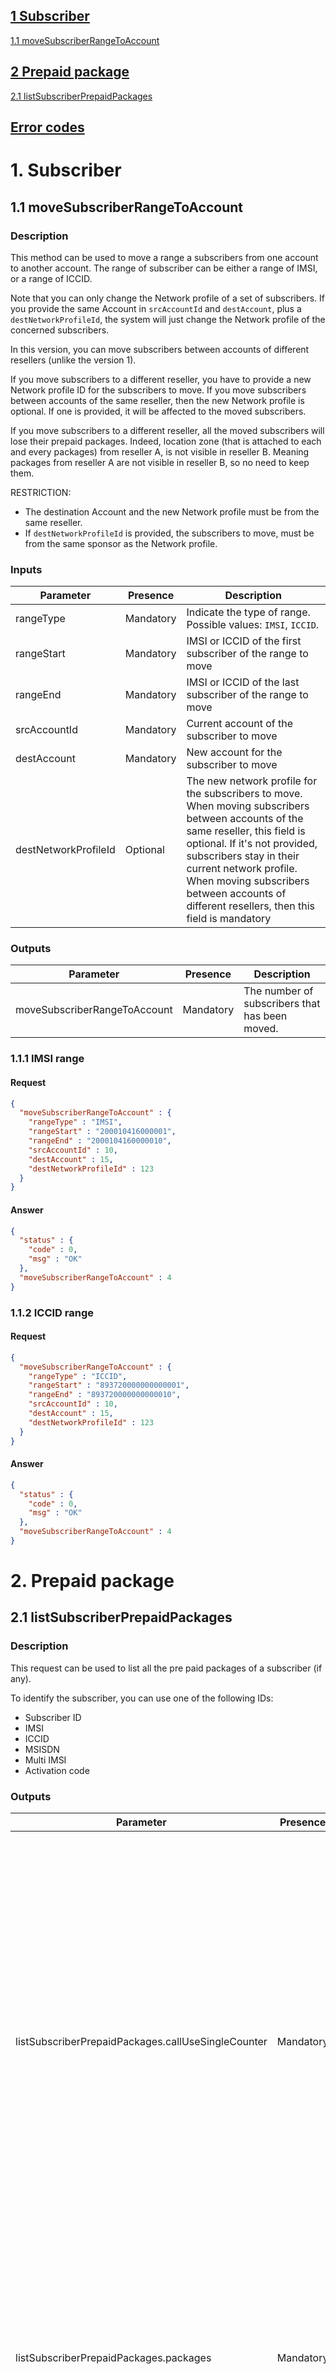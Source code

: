 ## [1 Subscriber](#11-movesubscriberrangetoaccount)

[1.1 moveSubscriberRangeToAccount](#11-movesubscriberrangetoaccount)

## [2 Prepaid package](#21-listsubscriberprepaidpackages)

[2.1 listSubscriberPrepaidPackages](#21-listsubscriberprepaidpackages)

## [Error codes](#error-codes)

# 1. Subscriber
## 1.1 moveSubscriberRangeToAccount

### Description
This method can be used to move a range a subscribers from one account to another account. The range of
subscriber can be either a range of IMSI, or a range of ICCID.

Note that you can only change the Network profile of a set of subscribers. If you provide the same Account
in `srcAccountId` and `destAccount`, plus a `destNetworkProfileId`, the system will just change the Network profile
of the concerned subscribers.

In this version, you can move subscribers between accounts of different resellers (unlike the version 1).

If you move subscribers to a different reseller, you have to provide a new Network profile ID for the
subscribers to move. If you move subscribers between accounts of the same reseller, then the new Network profile
is optional. If one is provided, it will be affected to the moved subscribers.

If you move subscribers to a different reseller, all the moved subscribers will lose their prepaid
packages. Indeed, location zone (that is attached to each and every packages) from reseller A, is not
visible in reseller B. Meaning packages from reseller A are not visible in reseller B, so no need to
keep them.

RESTRICTION:
- The destination Account and the new Network profile must be from the same reseller.
- If `destNetworkProfileId` is provided, the subscribers to move, must be from the same sponsor as the Network profile.


### Inputs
|Parameter|Presence|Description|
|---------|--------|-----------|
|rangeType|Mandatory|Indicate the type of range. Possible values: `IMSI`, `ICCID`.|
|rangeStart|Mandatory|IMSI or ICCID of the first subscriber of the range to move|
|rangeEnd|Mandatory|IMSI or ICCID of the last subscriber of the range to move|
|srcAccountId|Mandatory|Current account of the subscriber to move|
|destAccount|Mandatory|New account for the subscriber to move|
|destNetworkProfileId|Optional|The new network profile for the subscribers to move. When moving subscribers between accounts of the same reseller, this field is optional. If it's not provided, subscribers stay in their current network profile. When moving subscribers between accounts of different resellers, then this field is mandatory|


### Outputs
|Parameter|Presence|Description|
|---------|--------|-----------|
|moveSubscriberRangeToAccount|Mandatory|The number of subscribers that has been moved.|


### 1.1.1 IMSI range
#### Request
```json
{
  "moveSubscriberRangeToAccount" : {
    "rangeType" : "IMSI",
    "rangeStart" : "200010416000001",
    "rangeEnd" : "2000104160000010",
    "srcAccountId" : 10,
    "destAccount" : 15,
    "destNetworkProfileId" : 123
  }
}
```
#### Answer

```json
{
  "status" : {
    "code" : 0,
    "msg" : "OK"
  },
  "moveSubscriberRangeToAccount" : 4
}
```
### 1.1.2 ICCID range
#### Request
```json
{
  "moveSubscriberRangeToAccount" : {
    "rangeType" : "ICCID",
    "rangeStart" : "893720000000000001",
    "rangeEnd" : "893720000000000010",
    "srcAccountId" : 10,
    "destAccount" : 15,
    "destNetworkProfileId" : 123
  }
}
```
#### Answer

```json
{
  "status" : {
    "code" : 0,
    "msg" : "OK"
  },
  "moveSubscriberRangeToAccount" : 4
}
```
# 2. Prepaid package
## 2.1 listSubscriberPrepaidPackages

### Description
This request can be used to list all the pre paid packages of a subscriber (if any).

To identify the subscriber, you can use one of the following IDs:
- Subscriber ID
- IMSI
- ICCID
- MSISDN
- Multi IMSI
- Activation code


### Outputs
|Parameter|Presence|Description|
|---------|--------|-----------|
|listSubscriberPrepaidPackages.callUseSingleCounter|Mandatory|Indicates if MOC and MTC are charged on the same counter.</br>If the flag is false MOC seconds are charged on `usedmocsecond` and the limit is `pckmocsecond`. While the MTC seconds are charged on `usedmtcsecond` and the limit is `pckmtcsecond`.</br>If the flag is true, no difference is made between MOC and MTC, they both are considered as calls charged on the same counter with the same limit. Both MOC and MTC seconds are charged on `usedmocsecond` counter. The limit for both MOC and MTC is `pckmocsecond`.|
|listSubscriberPrepaidPackages.packages|Mandatory|Array that contains all the subscriber prepaid packages (recurring and regular), see `Subscriber prepaid package` in [OcsObjects.md](../v1/OcsObjects.md). If the subscriber doesn't have any prepaid package, this array will be empty.|
|listSubscriberPrepaidPackages.recurring|Mandatory|Array that contains all the recurring packages (still active and inactive) of the subscriber. You can find all the packages (from `packages` array) created for a recurring packages with `recurringPackage` field of the prepaid package.|


### 2.1.1 By subscriber ID
#### Request
```json
{
  "listSubscriberPrepaidPackages" : {
    "subscriberId" : 1000
  }
}
```
#### Answer

```json
{
  "status" : {
    "code" : 0,
    "msg" : "OK"
  },
  "listSubscriberPrepaidPackages" : {
    "packages" : [ {
      "rdbDestinationZones" : {
        "destinationzoneid" : 5,
        "destinationzonename" : "Denis Destination list"
      },
      "rdbLocationZones" : {
        "locationzoneid" : 27,
        "locationzonename" : "PDEL - Italy"
      },
      "packageTemplate" : {
        "prepaidpackagetemplateid" : 2214,
        "prepaidpackagetemplatename" : "Denis Italy"
      },
      "subscriberprepaidpackageid" : 1007,
      "subscriberid" : 4,
      "priority" : 3,
      "locationzoneid" : 27,
      "destinationzoneid" : 5,
      "pckdatabyte" : 104857600,
      "pckmocsecond" : 0,
      "pckmtcsecond" : 0,
      "pckmosmsnumber" : 0,
      "pckmtsmsnumber" : 0,
      "tsassigned" : "2023-08-01T13:25:08",
      "tsactivationutc" : "2023-09-21T14:49:47",
      "tsexpirationutc" : "2023-10-01T14:49:47",
      "useddatabyte" : 104857600,
      "usedmocsecond" : 0,
      "usedmocvoipsecond" : 0,
      "usedmtcsecond" : 0,
      "usedmosmsnumber" : 0,
      "usedmtsmsnumber" : 0,
      "perioddays" : 10,
      "cost" : 9.99,
      "templateId" : 2214,
      "esimId" : 64612,
      "active" : true
    }, {
      "rdbLocationZones" : {
        "locationzoneid" : 27,
        "locationzonename" : "PDEL - Italy"
      },
      "packageTemplate" : {
        "prepaidpackagetemplateid" : 9280,
        "prepaidpackagetemplatename" : "PDEL Recurring"
      },
      "subscriberprepaidpackageid" : 1039,
      "subscriberid" : 4,
      "priority" : 4,
      "locationzoneid" : 27,
      "pckdatabyte" : 0,
      "pckmocsecond" : 0,
      "pckmtcsecond" : 0,
      "pckmosmsnumber" : 0,
      "pckmtsmsnumber" : 0,
      "tsassigned" : "2023-10-02T08:25:03",
      "tsactivationutc" : "2023-10-02T08:00:00",
      "tsexpirationutc" : "2023-11-16T08:00:00",
      "useddatabyte" : 0,
      "usedmocsecond" : 0,
      "usedmocvoipsecond" : 0,
      "usedmtcsecond" : 0,
      "usedmosmsnumber" : 0,
      "usedmtsmsnumber" : 0,
      "perioddays" : 45,
      "cost" : 123.0,
      "templateId" : 9280,
      "esimId" : 64612,
      "active" : true,
      "recurringPackage" : 1
    }, {
      "rdbLocationZones" : {
        "locationzoneid" : 27,
        "locationzonename" : "PDEL - Italy"
      },
      "packageTemplate" : {
        "prepaidpackagetemplateid" : 9280,
        "prepaidpackagetemplatename" : "PDEL Recurring"
      },
      "subscriberprepaidpackageid" : 1040,
      "subscriberid" : 4,
      "priority" : 5,
      "locationzoneid" : 27,
      "pckdatabyte" : 1073741824,
      "pckmocsecond" : 1,
      "pckmtcsecond" : 2,
      "pckmosmsnumber" : 3,
      "pckmtsmsnumber" : 4,
      "tsassigned" : "2023-10-02T09:07:35",
      "tsactivationutc" : "2023-10-02T13:50:00",
      "tsexpirationutc" : "2023-11-16T13:50:00",
      "useddatabyte" : 0,
      "usedmocsecond" : 0,
      "usedmocvoipsecond" : 0,
      "usedmtcsecond" : 0,
      "usedmosmsnumber" : 0,
      "usedmtsmsnumber" : 0,
      "perioddays" : 45,
      "cost" : 123.0,
      "templateId" : 9280,
      "esimId" : 64612,
      "active" : true,
      "recurringPackage" : 3
    }, {
      "rdbLocationZones" : {
        "locationzoneid" : 27,
        "locationzonename" : "PDEL - Italy"
      },
      "packageTemplate" : {
        "prepaidpackagetemplateid" : 9280,
        "prepaidpackagetemplatename" : "PDEL Recurring"
      },
      "subscriberprepaidpackageid" : 1041,
      "subscriberid" : 4,
      "priority" : 6,
      "locationzoneid" : 27,
      "pckdatabyte" : 1073741824,
      "pckmocsecond" : 1,
      "pckmtcsecond" : 2,
      "pckmosmsnumber" : 3,
      "pckmtsmsnumber" : 4,
      "tsassigned" : "2023-10-02T09:14:37",
      "tsactivationutc" : "2023-10-02T13:50:00",
      "tsexpirationutc" : "2023-11-02T13:50:00",
      "useddatabyte" : 0,
      "usedmocsecond" : 0,
      "usedmocvoipsecond" : 0,
      "usedmtcsecond" : 0,
      "usedmosmsnumber" : 0,
      "usedmtsmsnumber" : 0,
      "perioddays" : 45,
      "cost" : 123.0,
      "templateId" : 9280,
      "esimId" : 64612,
      "active" : true,
      "recurringPackage" : 4
    }, {
      "rdbLocationZones" : {
        "locationzoneid" : 27,
        "locationzonename" : "PDEL - Italy"
      },
      "packageTemplate" : {
        "prepaidpackagetemplateid" : 9280,
        "prepaidpackagetemplatename" : "PDEL Recurring"
      },
      "subscriberprepaidpackageid" : 1042,
      "subscriberid" : 4,
      "priority" : 7,
      "locationzoneid" : 27,
      "pckdatabyte" : 1073741824,
      "pckmocsecond" : 1,
      "pckmtcsecond" : 2,
      "pckmosmsnumber" : 3,
      "pckmtsmsnumber" : 4,
      "tsassigned" : "2023-10-02T09:31:21",
      "tsactivationutc" : "2023-10-02T09:31:21",
      "tsexpirationutc" : "2023-11-02T09:31:21",
      "useddatabyte" : 0,
      "usedmocsecond" : 0,
      "usedmocvoipsecond" : 0,
      "usedmtcsecond" : 0,
      "usedmosmsnumber" : 0,
      "usedmtsmsnumber" : 0,
      "perioddays" : 45,
      "cost" : 123.0,
      "templateId" : 9280,
      "esimId" : 64612,
      "active" : true,
      "recurringPackage" : 5
    } ],
    "recurring" : [ {
      "id" : 1,
      "startTimeUTC" : "2023-10-02T08:00:00",
      "lastPackageCreationTimeUTC" : "2023-10-02T08:25:03",
      "template" : 9280,
      "templateName" : "Template XYZ",
      "subscriber" : 4,
      "nbOccurrence" : 10,
      "nbCreated" : 1,
      "recurringPeriodicityType" : 1,
      "recurringPeriodicityFrequency" : 7,
      "reportUnitsPreviousPackage" : true,
      "active" : true
    }, {
      "id" : 2,
      "startTimeUTC" : "2023-10-02T23:50:00",
      "template" : 9280,
      "templateName" : "Template XYZ",
      "subscriber" : 4,
      "nbOccurrence" : 10,
      "nbCreated" : 0,
      "recurringPeriodicityType" : 1,
      "recurringPeriodicityFrequency" : 7,
      "reportUnitsPreviousPackage" : true,
      "active" : true
    }, {
      "id" : 3,
      "startTimeUTC" : "2023-10-02T13:50:00",
      "lastPackageCreationTimeUTC" : "2023-10-02T09:07:35",
      "template" : 9280,
      "templateName" : "Template XYZ",
      "subscriber" : 4,
      "nbOccurrence" : 10,
      "nbCreated" : 1,
      "recurringPeriodicityType" : 1,
      "recurringPeriodicityFrequency" : 7,
      "reportUnitsPreviousPackage" : true,
      "active" : false
    }, {
      "id" : 4,
      "startTimeUTC" : "2023-10-02T13:50:00",
      "lastPackageCreationTimeUTC" : "2023-10-02T09:14:37",
      "template" : 9280,
      "templateName" : "Template XYZ",
      "subscriber" : 4,
      "nbCreated" : 1,
      "recurringPeriodicityType" : 2,
      "recurringPeriodicityFrequency" : 1,
      "reportUnitsPreviousPackage" : true,
      "active" : true
    }, {
      "id" : 5,
      "startTimeUTC" : "2023-10-02T09:31:21",
      "lastPackageCreationTimeUTC" : "2023-10-02T09:31:21",
      "template" : 9280,
      "templateName" : "Template XYZ",
      "subscriber" : 4,
      "nbOccurrence" : 10,
      "nbCreated" : 1,
      "recurringPeriodicityType" : 2,
      "recurringPeriodicityFrequency" : 1,
      "reportUnitsPreviousPackage" : true,
      "active" : true
    } ],
    "callUseSingleCounter" : true
  }
}
```
#### Remark(s)

- If `recurringPackage` is present in a prepaid package, the package is a recurring one. It contains a reference to the recurring package (in `packages` array). To find all the prepaid package of a specific recurring package, list from `packages` the prepaid package with `recurringPackage` equals to recurring package `id`


### 2.1.2 By IMSI
#### Request
```json
{
  "listSubscriberPrepaidPackages" : {
    "imsi" : "12345678901234"
  }
}
```
#### Answer

```json
{
  "status" : {
    "code" : 0,
    "msg" : "OK"
  },
  "listSubscriberPrepaidPackages" : {
    "callUseSingleCounter" : false
  }
}
```
#### Remark(s)

- Same content as previous request


### 2.1.3 By ICCID
#### Request
```json
{
  "listSubscriberPrepaidPackages" : {
    "iccid" : "123456789012345678"
  }
}
```
#### Answer

```json
{
  "status" : {
    "code" : 0,
    "msg" : "OK"
  },
  "listSubscriberPrepaidPackages" : {
    "callUseSingleCounter" : false
  }
}
```
#### Remark(s)

- Same content as previous request


### 2.1.4 By MSISDN
#### Request
```json
{
  "listSubscriberPrepaidPackages" : {
    "msisdn" : "123456789123"
  }
}
```
#### Answer

```json
{
  "status" : {
    "code" : 0,
    "msg" : "OK"
  },
  "listSubscriberPrepaidPackages" : {
    "callUseSingleCounter" : false
  }
}
```
#### Remark(s)

- Same content as previous request


### 2.1.5 By multi imsi
#### Request
```json
{
  "listSubscriberPrepaidPackages" : {
    "multiImsi" : "12345678901234"
  }
}
```
#### Answer

```json
{
  "status" : {
    "code" : 0,
    "msg" : "OK"
  },
  "listSubscriberPrepaidPackages" : {
    "callUseSingleCounter" : false
  }
}
```
#### Remark(s)

- Same content as previous request


### 2.1.6 By Activation code
#### Request
```json
{
  "listSubscriberPrepaidPackages" : {
    "activationCode" : "Activation code"
  }
}
```
#### Answer

```json
{
  "status" : {
    "code" : 0,
    "msg" : "OK"
  },
  "listSubscriberPrepaidPackages" : {
    "callUseSingleCounter" : false
  }
}
```
#### Remark(s)

- Same content as previous request


### Remark(s)

- This request is best used with the subscriber ID, if you already have it, use it.


# Error codes
| Code | Description |
|------|---|
| 0 | OK |
| 1 | UNKNOWN_REQUEST |
| 2 | INVALID_REQUEST |
| 3 | UNEXPECTED_ERROR |
| 4 | DB_DUPLICATE_ENTRY |
| 5 | DB_DATA_INCONSISTENCY |
| 6 | DB_NOT_FOUND |
| 7 | DB_ERROR |
| 8 | NO_API_ACCOUNT_FOR_RESELLER |
| 9 | SRC_IP_NOT_AUTHORISED |
| 10 | INVALID_RESELLER |
| 11 | RESOURCE_NOT_VISIBLE |
| 12 | RESOURCE_READ_ONLY |
| 13 | SMS_API_ERROR |
| 14 | OPERATION_IMPOSSIBLE |
| 15 | HLR_API_ERROR |
| 16 | STEERING_API_ERROR |
| 17 | SUBS_END_OF_LIFE |
| 18 | TIMEOUT |
| 100 | TRAFFIC_CONTROL_LIMIT_EXCEEDED |

